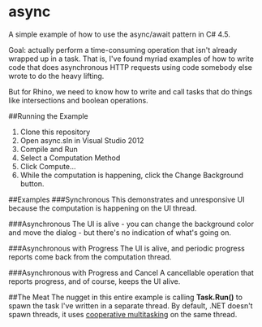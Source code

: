 async
=====

A simple example of how to use the async/await pattern in C# 4.5.

Goal: actually perform a time-consuming operation that isn't already wrapped up in a task. That is, I've found myriad examples of how to write code that does asynchronous HTTP requests using code somebody else wrote to do the heavy lifting.

But for Rhino, we need to know how to write and call tasks that do things like intersections and boolean operations.

##Running the Example
  1. Clone this repository
  2. Open async.sln in Visual Studio 2012
  3. Compile and Run
  4. Select a Computation Method
  5. Click Compute...
  6. While the computation is happening, click the Change Background button.
  
##Examples
###Synchronous
This demonstrates and unresponsive UI because the computation is happening on the UI thread.

###Asynchronous
The UI is alive - you can change the background color and move the dialog - but there's no indication of what's going on.

###Asynchronous with Progress
The UI is alive, and periodic progress reports come back from the computation thread.

###Asynchronous with Progress and Cancel
A cancellable operation that reports progress, and of course, keeps the UI alive.

##The Meat
The nugget in this entire example is calling **Task.Run()** to spawn the task I've written in a separate thread. By default, .NET doesn't spawn threads, it uses [cooperative multitasking](http://stackoverflow.com/questions/13993750/the-async-and-await-keywords-dont-cause-additional-threads-to-be-created) on the same thread.

